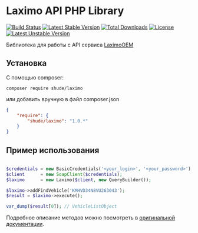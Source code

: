 Laximo API PHP Library
======================
[![Build Status](https://travis-ci.org/shude/laximo.svg?branch=master)](https://travis-ci.org/shude/laximo) 
[![Latest Stable Version](https://poser.pugx.org/shude/laximo/v/stable)](https://packagist.org/packages/shude/laximo)
[![Total Downloads](https://poser.pugx.org/shude/laximo/downloads)](https://packagist.org/packages/shude/laximo)
[![License](https://poser.pugx.org/shude/laximo/license)](https://packagist.org/packages/shude/laximo)
[![Latest Unstable Version](https://poser.pugx.org/shude/laximo/v/unstable)](https://packagist.org/packages/shude/laximo)

 Библиотека для работы с API сервиса [LaximoOEM](https://laximo.ru/oem/)
 
 ## Установка
 С помощью composer:
 ```
composer require shude/laximo
```
или добавить вручную в файл composer.json
```json
{
    "require": {
        "shude/laximo": "1.0.*"
    }
}
```

## Пример использования
```php

$credentials = new BasicCredentials('<your_login>', '<your_password>');
$client      = new SoapClient($credentials);
$laximo      = new Laximo($client, new QueryBuilder());

$laximo->addFindVehicle('KMHVD34N8VU263043');
$result = $laximo->execute();

var_dump($result[0]); // VehicleListObject
```

Подробное описание методов можно посмотреть в [оригинальной документации](http://wiki.technologytrade.ru/index.php/%D0%97%D0%B0%D0%B3%D0%BB%D0%B0%D0%B2%D0%BD%D0%B0%D1%8F_%D1%81%D1%82%D1%80%D0%B0%D0%BD%D0%B8%D1%86%D0%B0).
